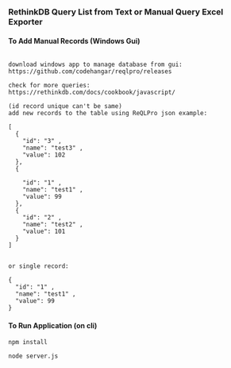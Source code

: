 ### RethinkDB Query List from Text or Manual Query Excel Exporter

#### To Add Manual Records (Windows Gui)

```

download windows app to manage database from gui:
https://github.com/codehangar/reqlpro/releases

check for more queries:
https://rethinkdb.com/docs/cookbook/javascript/

(id record unique can't be same)
add new records to the table using ReQLPro json example:

[
  {
    "id": "3" ,
    "name": "test3" ,
    "value": 102
  },
  {

    "id": "1" ,
    "name": "test1" ,
    "value": 99
  },
  {
    "id": "2" ,
    "name": "test2" ,
    "value": 101
  }
]


or single record:

{
  "id": "1" ,
  "name": "test1" ,
  "value": 99
}

```

#### To Run Application (on cli)

`npm install`

`node server.js`
